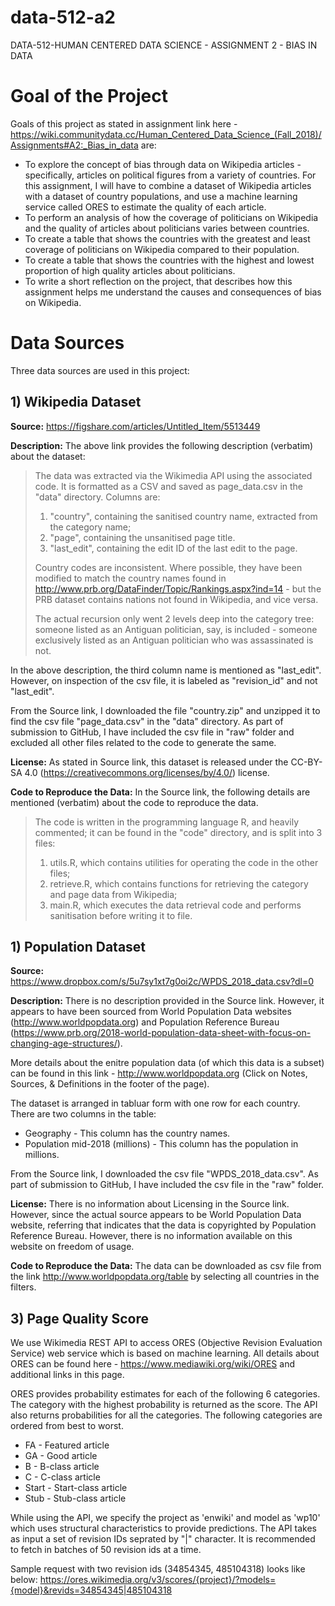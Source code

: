 # data-512-a2
DATA-512-HUMAN CENTERED DATA SCIENCE - ASSIGNMENT 2 - BIAS IN DATA

# Goal of the Project
Goals of this project as stated in assignment link here - https://wiki.communitydata.cc/Human_Centered_Data_Science_(Fall_2018)/Assignments#A2:_Bias_in_data are:

- To explore the concept of bias through data on Wikipedia articles - specifically, articles on political figures from a variety of countries. For this assignment, I will have to combine a dataset of Wikipedia articles with a dataset of country populations, and use a machine learning service called ORES to estimate the quality of each article.
- To perform an analysis of how the coverage of politicians on Wikipedia and the quality of articles about politicians varies between countries.
- To create a table that shows the countries with the greatest and least coverage of politicians on Wikipedia compared to their population.
- To create a table that shows the countries with the highest and lowest proportion of high quality articles about politicians.
- To write a short reflection on the project, that describes how this assignment helps me understand the causes and consequences of bias on Wikipedia.

# Data Sources
Three data sources are used in this project:
## 1) Wikipedia Dataset
**Source:** https://figshare.com/articles/Untitled_Item/5513449

**Description:** The above link provides the following description (verbatim) about the dataset:

> The data was extracted via the Wikimedia API using the associated code. It is formatted as a CSV and saved as page_data.csv in the "data" directory. Columns are:
> 
> 1. "country", containing the sanitised country name, extracted from the category name;
> 2. "page", containing the unsanitised page title.
> 3. "last_edit", containing the edit ID of the last edit to the page.
> 
> Country codes are inconsistent. Where possible, they have been modified to match the country names found in http://www.prb.org/DataFinder/Topic/Rankings.aspx?ind=14 - but the PRB dataset contains nations not found in Wikipedia, and vice versa.
> 
> The actual recursion only went 2 levels deep into the category tree: someone listed as an Antiguan politician, say, is included - someone exclusively listed as an Antiguan politician who was assassinated is not.

In the above description, the third column name is mentioned as "last_edit". However, on inspection of the csv file, it is labeled as "revision_id" and not "last_edit".

From the Source link, I downloaded the file "country.zip" and unzipped it to find the csv file "page_data.csv" in the "data" directory. As part of submission to GitHub, I have included the csv file in "raw" folder and excluded all other files related to the code to generate the same.

**License:** As stated in Source link, this dataset is released under the CC-BY-SA 4.0 (https://creativecommons.org/licenses/by/4.0/) license.

**Code to Reproduce the Data:** In the Source link, the following details are mentioned (verbatim) about the code to reproduce the data.

> The code is written in the programming language R, and heavily commented; it can be found in the "code" directory, and is split into 3 files:
> 
> 1. utils.R, which contains utilities for operating the code in the other files;
> 2. retrieve.R, which contains functions for retrieving the category and page data from Wikipedia;
> 3. main.R, which executes the data retrieval code and performs sanitisation before writing it to file.

## 1) Population Dataset
**Source:** https://www.dropbox.com/s/5u7sy1xt7g0oi2c/WPDS_2018_data.csv?dl=0

**Description:**
There is no description provided in the Source link. However, it appears to have been sourced from World Population Data websites (http://www.worldpopdata.org) and Population Reference Bureau (https://www.prb.org/2018-world-population-data-sheet-with-focus-on-changing-age-structures/). 

More details about the enitre population data (of which this data is a subset) can be found in this link - http://www.worldpopdata.org (Click on Notes, Sources, & Definitions in the footer of the page).

The dataset is arranged in tabluar form with one row for each country. There are two columns in the table:
- Geography - This column has the country names.
- Population mid-2018 (millions) - This column has the population in millions.

From the Source link, I downloaded the csv file "WPDS_2018_data.csv". As part of submission to GitHub, I have included the csv file in the "raw" folder.

**License:** There is no information about Licensing in the Source link. However, since the actual source appears to be World Population Data website, referring that indicates that the data is copyrighted by Population Reference Bureau. However, there is no information available on this website on freedom of usage.

**Code to Reproduce the Data:** The data can be downloaded as csv file from the link http://www.worldpopdata.org/table by selecting all countries in the filters.

## 3) Page Quality Score
We use Wikimedia REST API to access ORES (Objective Revision Evaluation Service) web service which is based on machine learning. All details about ORES can be found here - https://www.mediawiki.org/wiki/ORES and additional links in this page.

ORES provides probability estimates for each of the following 6 categories. The category with the highest probability is returned as the score. The API also returns probabilities for all the categories. The following categories are ordered from best to worst.

- FA - Featured article
- GA - Good article
- B - B-class article
- C - C-class article
- Start - Start-class article
- Stub - Stub-class article

While using the API, we specify the project as 'enwiki' and model as 'wp10' which uses structural characteristics to provide predictions. The API takes as input a set of revision IDs seprated by "|" character. It is recommended to fetch in batches of 50 revision ids at a time.

Sample request with two revision ids (34854345, 485104318) looks like below:
https://ores.wikimedia.org/v3/scores/{project}/?models={model}&revids=34854345|485104318

